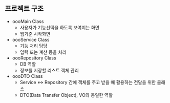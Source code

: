 ## 프로젝트 구조
 - oooMain Class
    - 사용자가 기능선택을 하도록 보여지는 화면
    - 웹기준 시작화면
 - oooService Class
    - 기능 처리 담당
    - 입력 또는 계산 등을 처리
 - oooRepository Class
    - DB 역할
    - 정보를 저장할 리스트 객체 관리
 - oooDTO Class
    - Service <-> Repository 간에 객체를 주고 받을 때 활용하는 전달을 위한 클래스
    - DTO(Data Transfer Object), VO와 동일한 역할
